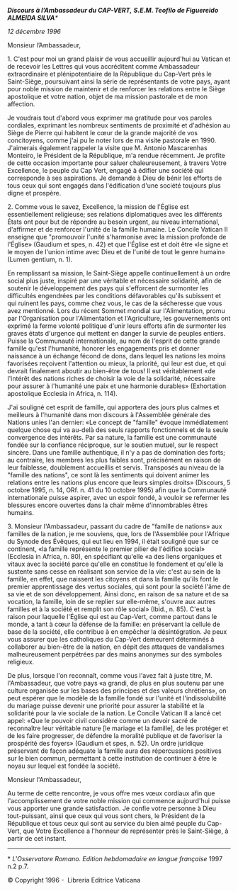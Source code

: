 ***Discours à l’Ambassadeur du CAP-VERT,*** ***S.E.M. Teofilo de Figuereido ALMEIDA SILVA**\**

*12 décembre 1996*

Monsieur l’Ambassadeur,

1\. C'est pour moi un grand plaisir de vous accueillir aujourd'hui au Vatican et de recevoir les Lettres qui vous accréditent comme Ambassadeur extraordinaire et plénipotentiaire de la République du Cap-Vert près le Saint-Siège, poursuivant ainsi la série de représentants de votre pays, ayant pour noble mission de maintenir et de renforcer les relations entre le Siège apostolique et votre nation, objet de ma mission pastorale et de mon affection.

Je voudrais tout d'abord vous exprimer ma gratitude pour vos paroles cordiales, exprimant les nombreux sentiments de proximité et d'adhésion au Siège de Pierre qui habitent le cœur de la grande majorité de vos concitoyens, comme j'ai pu le noter lors de ma visite pastorale en 1990. J'aimerais également rappeler la visite que M. Antonio Mascarenhas Monteiro, le Président de la République, m'a rendue récemment. Je profite de cette occasion importante pour saluer chaleureusement, à travers Votre Excellence, le peuple du Cap Vert, engagé à édifier une société qui corresponde à ses aspirations. Je demande à Dieu de bénir les efforts de tous ceux qui sont engagés dans l'édification d'une société toujours plus digne et prospère.

2\. Comme vous le savez, Excellence, la mission de l'Église est essentiellement religieuse; ses relations diplomatiques avec les différents États ont pour but de répondre au besoin urgent, au niveau international, d'affirmer et de renforcer l'unité de la famille humaine. Le Concile Vatican II enseigne que "promouvoir l'unité s'harmonise avec la mission profonde de l'Église» (Gaudium et spes, n. 42) et que l'Église est et doit être «le signe et le moyen de l'union intime avec Dieu et de l'unité de tout le genre humain» (Lumen gentium, n. 1).

En remplissant sa mission, le Saint-Siège appelle continuellement à un ordre social plus juste, inspiré par une véritable et nécessaire solidarité, afin de soutenir le développement des pays qui s'efforcent de surmonter les difficultés engendrées par les conditions défavorables qu'ils subissent et qui ruinent les pays, comme chez vous, le cas de la sécheresse que vous avez mentionné. Lors du récent Sommet mondial sur l'Alimentation, promu par l'Organisation pour l'Alimentation et l'Agriculture, les gouvernements ont exprimé la ferme volonté politique d'unir leurs efforts afin de surmonter les graves états d'urgence qui mettent en danger la survie de peuples entiers. Puisse la Communauté internationale, au nom de l'esprit de cette grande famille qu'est l'humanité, honorer les engagements pris et donner naissance à un échange fécond de dons, dans lequel les nations les moins favorisées reçoivent l'attention ou mieux, la priorité, qui leur est due, et qui devrait finalement aboutir au bien-être de tous! Il est véritablement «de l'intérêt des nations riches de choisir la voie de la solidarité, nécessaire pour assurer à l'humanité une paix et une harmonie durables» (Exhortation apostolique Ecclesia in Africa, n. 114).

J'ai souligné cet esprit de famille, qui apportera des jours plus calmes et meilleurs à l'humanité dans mon discours à l'Assemblée générale des Nations unies l'an dernier: «Le concept de "famille" évoque immédiatement quelque chose qui va au-delà des seuls rapports fonctionnels et de la seule convergence des intérêts. Par sa nature, la famille est une communauté fondée sur la confiance réciproque, sur le soutien mutuel, sur le respect sincère. Dans une famille authentique, il n'y a pas de domination des forts; au contraire, les membres les plus faibles sont, précisément en raison de leur faiblesse, doublement accueillis et servis. Transposés au niveau de la "famille des nations", ce sont là les sentiments qui doivent animer les relations entre les nations plus encore que leurs simples droits» (Discours, 5 octobre 1995, n. 14, ORf. n. 41 du 10 octobre 1995) afin que la Communauté internationale puisse aspirer, avec un espoir fondé, à vouloir se refermer les blessures encore ouvertes dans la chair même d'innombrables êtres humains.

3\. Monsieur l'Ambassadeur, passant du cadre de "famille de nations» aux familles de la nation, je me souviens, que, lors de l'Assemblée pour l'Afrique du Synode des Évêques, qui eut lieu en 1994, il était souligné que sur ce continent, «la famille représente le premier pilier de l'édifice social» (Ecclesia in Africa, n. 80), en spécifiant qu'elle «a des liens organiques et vitaux avec la société parce qu'elle en constitue le fondement et qu'elle la sustente sans cesse en réalisant son service de la vie: c'est au sein de la famille, en effet, que naissent les citoyens et dans la famille qu'ils font le premier apprentissage des vertus sociales, qui sont pour la société l'âme de sa vie et de son développement. Ainsi donc, en raison de sa nature et de sa vocation, la famille, loin de se replier sur elle-même, s'ouvre aux autres familles et à la société et remplit son rôle social» (Ibid., n. 85). C'est la raison pour laquelle l'Église qui est au Cap-Vert, comme partout dans le monde, a tant à cœur la défense de la famille: en préservant la cellule de base de la société, elle contribue à en empêcher la désintégration. Je peux vous assurer que les catholiques du Cap-Vert demeurent déterminés à collaborer au bien-être de la nation, en dépit des attaques de vandalismes malheureusement perpétrées par des mains anonymes sur des symboles religieux.

De plus, lorsque l'on reconnaît, comme vous l'avez fait à juste titre, M. l'Ambassadeur, que votre pays «a grandi, de plus en plus soutenu par une culture organisée sur les bases des principes et des valeurs chrétiens», on peut espérer que le modèle de la famille fondé sur l'unité et l'indissolubilité du mariage puisse devenir une priorité pour assurer la stabilité et la solidarité pour la vie sociale de la nation. Le Concile Vatican II a lancé cet appel: «Que le pouvoir civil considère comme un devoir sacré de reconnaître leur véritable nature \[le mariage et la famille\], de les protéger et de les faire progresser, de défendre la moralité publique et de favoriser la prospérité des foyers» (Gaudium et spes, n. 52). Un ordre juridique préservant de façon adéquate la famille aura des répercussions positives sur le bien commun, permettant à cette institution de continuer à être le noyau sur lequel est fondée la société.

Monsieur l'Ambassadeur,

Au terme de cette rencontre, je vous offre mes vœux cordiaux afin que l'accomplissement de votre noble mission qui commence aujourd'hui puisse vous apporter une grande satisfaction. Je confie votre personne à Dieu tout-puissant, ainsi que ceux qui vous sont chers, le Président de la République et tous ceux qui sont au service du bien aimé peuple du Cap-Vert, que Votre Excellence a l'honneur de représenter près le Saint-Siège, à partir de cet instant.

* * *

\* *L'Osservatore Romano. Edition hebdomadaire en langue française* 1997 n.2 p.7.

© Copyright 1996 -  Libreria Editrice Vaticana